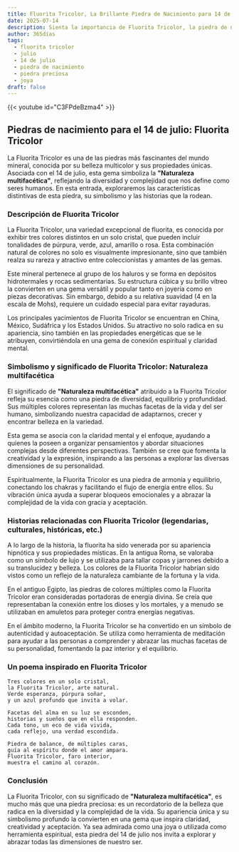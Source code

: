 ```yaml
---
title: Fluorita Tricolor, La Brillante Piedra de Nacimiento para 14 de julio
date: 2025-07-14
description: Sienta la importancia de Fluorita Tricolor, la piedra de nacimiento de 14 de julio que simboliza Naturaleza multifacética. Deje que su belleza y significado iluminen su día.
author: 365días
tags:
  - fluorita tricolor
  - julio
  - 14 de julio
  - piedra de nacimiento
  - piedra preciosa
  - joya
draft: false
---
```


{{< youtube id="C3FPdeBzma4" >}}

## Piedras de nacimiento para el 14 de julio: Fluorita Tricolor

La Fluorita Tricolor es una de las piedras más fascinantes del mundo mineral, conocida por su belleza multicolor y sus propiedades únicas. Asociada con el 14 de julio, esta gema simboliza la **"Naturaleza multifacética"**, reflejando la diversidad y complejidad que nos define como seres humanos. En esta entrada, exploraremos las características distintivas de esta piedra, su simbolismo y las historias que la rodean.

### Descripción de Fluorita Tricolor

La Fluorita Tricolor, una variedad excepcional de fluorita, es conocida por exhibir tres colores distintos en un solo cristal, que pueden incluir tonalidades de púrpura, verde, azul, amarillo o rosa. Esta combinación natural de colores no solo es visualmente impresionante, sino que también realza su rareza y atractivo entre coleccionistas y amantes de las gemas.

Este mineral pertenece al grupo de los haluros y se forma en depósitos hidrotermales y rocas sedimentarias. Su estructura cúbica y su brillo vítreo la convierten en una gema versátil y popular tanto en joyería como en piezas decorativas. Sin embargo, debido a su relativa suavidad (4 en la escala de Mohs), requiere un cuidado especial para evitar rayaduras.

Los principales yacimientos de Fluorita Tricolor se encuentran en China, México, Sudáfrica y los Estados Unidos. Su atractivo no solo radica en su apariencia, sino también en las propiedades energéticas que se le atribuyen, convirtiéndola en una gema de conexión espiritual y claridad mental.

### Simbolismo y significado de Fluorita Tricolor: Naturaleza multifacética

El significado de **"Naturaleza multifacética"** atribuido a la Fluorita Tricolor refleja su esencia como una piedra de diversidad, equilibrio y profundidad. Sus múltiples colores representan las muchas facetas de la vida y del ser humano, simbolizando nuestra capacidad de adaptarnos, crecer y encontrar belleza en la variedad.

Esta gema se asocia con la claridad mental y el enfoque, ayudando a quienes la poseen a organizar pensamientos y abordar situaciones complejas desde diferentes perspectivas. También se cree que fomenta la creatividad y la expresión, inspirando a las personas a explorar las diversas dimensiones de su personalidad.

Espiritualmente, la Fluorita Tricolor es una piedra de armonía y equilibrio, conectando los chakras y facilitando el flujo de energía entre ellos. Su vibración única ayuda a superar bloqueos emocionales y a abrazar la complejidad de la vida con gracia y aceptación.

### Historias relacionadas con Fluorita Tricolor (legendarias, culturales, históricas, etc.)

A lo largo de la historia, la fluorita ha sido venerada por su apariencia hipnótica y sus propiedades místicas. En la antigua Roma, se valoraba como un símbolo de lujo y se utilizaba para tallar copas y jarrones debido a su translucidez y belleza. Los colores de la Fluorita Tricolor habrían sido vistos como un reflejo de la naturaleza cambiante de la fortuna y la vida.

En el antiguo Egipto, las piedras de colores múltiples como la Fluorita Tricolor eran consideradas portadoras de energía divina. Se creía que representaban la conexión entre los dioses y los mortales, y a menudo se utilizaban en amuletos para proteger contra energías negativas.

En el ámbito moderno, la Fluorita Tricolor se ha convertido en un símbolo de autenticidad y autoaceptación. Se utiliza como herramienta de meditación para ayudar a las personas a comprender y abrazar las muchas facetas de su personalidad, fomentando la paz interior y el equilibrio.

### Un poema inspirado en Fluorita Tricolor

```
Tres colores en un solo cristal,  
la Fluorita Tricolor, arte natural.  
Verde esperanza, púrpura soñar,  
y un azul profundo que invita a volar.  

Facetas del alma en su luz se esconden,  
historias y sueños que en ella responden.  
Cada tono, un eco de vida vivida,  
cada reflejo, una verdad escondida.  

Piedra de balance, de múltiples caras,  
guía al espíritu donde el amor ampara.  
Fluorita Tricolor, faro interior,  
muestra el camino al corazón.  
```

### Conclusión

La Fluorita Tricolor, con su significado de **"Naturaleza multifacética"**, es mucho más que una piedra preciosa: es un recordatorio de la belleza que radica en la diversidad y la complejidad de la vida. Su apariencia única y su simbolismo profundo la convierten en una gema que inspira claridad, creatividad y aceptación. Ya sea admirada como una joya o utilizada como herramienta espiritual, esta piedra del 14 de julio nos invita a explorar y abrazar todas las dimensiones de nuestro ser.